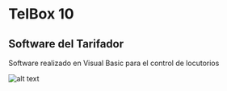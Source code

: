 # TelBox 10
## Software del Tarifador
Software realizado en Visual Basic para el control de locutorios

![alt text](https://github.com/otanerocram/TelBoxSoftwareVB/blob/main/WhatsApp%20Image%202021-08-08%20at%2011.23.33%20AM.jpeg?raw=true)
